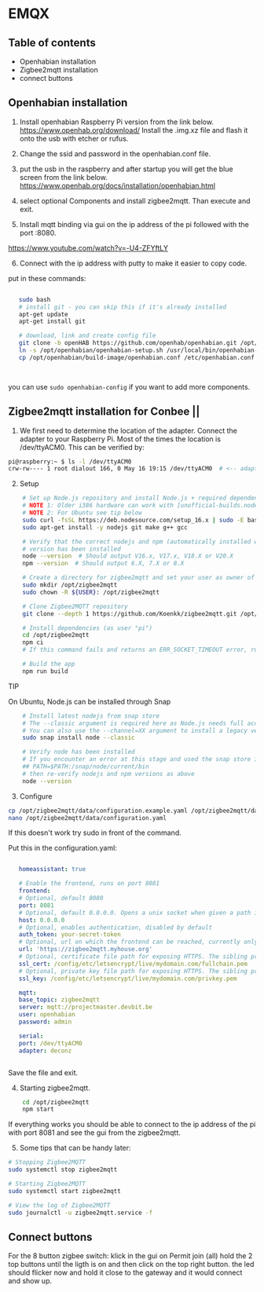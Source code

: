 # EMQX

## Table of contents

* Openhabian installation
* Zigbee2mqtt installation
* connect buttons

## Openhabian installation

 
 1. Install openhabian Raspberry Pi version from the link below.
 https://www.openhab.org/download/
 Install the .img.xz file and flash it onto the usb with etcher or rufus.

 2. Change the ssid and password in the openhabian.conf file.


 

 3. put the usb in the raspberry and after startup you will get the blue screen from the link below. 
  https://www.openhab.org/docs/installation/openhabian.html

 4. select optional Components and install zigbee2mqtt. Than execute and exit.

 5. Install mqtt binding via gui on the ip address of the pi followed with the port :8080.
 
 https://www.youtube.com/watch?v=-U4-ZFYftLY

 6. Connect with the ip address with putty to make it easier to copy code.

 put in these commands: 
 ```sh

    sudo bash
    # install git - you can skip this if it's already installed
    apt-get update
    apt-get install git

    # download, link and create config file
    git clone -b openHAB https://github.com/openhab/openhabian.git /opt/openhabian
    ln -s /opt/openhabian/openhabian-setup.sh /usr/local/bin/openhabian-config
    cp /opt/openhabian/build-image/openhabian.conf /etc/openhabian.conf

    

```
you can use ``` sudo openhabian-config ``` if you want to add more components.




## Zigbee2mqtt installation for Conbee ||

1. We first need to determine the location of the adapter. Connect the adapter to your Raspberry Pi. Most of the times the location is /dev/ttyACM0. This can be verified by:

```sh
pi@raspberry:~ $ ls -l /dev/ttyACM0
crw-rw---- 1 root dialout 166, 0 May 16 19:15 /dev/ttyACM0  # <-- adapter (CC2531 in this case) on /dev/ttyACM0

```

2. Setup 

```sh
    # Set up Node.js repository and install Node.js + required dependencies
    # NOTE 1: Older i386 hardware can work with [unofficial-builds.nodejs.org](https://unofficial-builds.nodejs.org/download/release/v16.15.0/ e.g. Version 16.15.0 should work.
    # NOTE 2: For Ubuntu see tip below
    sudo curl -fsSL https://deb.nodesource.com/setup_16.x | sudo -E bash -
    sudo apt-get install -y nodejs git make g++ gcc

    # Verify that the correct nodejs and npm (automatically installed with nodejs)
    # version has been installed
    node --version  # Should output V16.x, V17.x, V18.X or V20.X
    npm --version  # Should output 6.X, 7.X or 8.X

    # Create a directory for zigbee2mqtt and set your user as owner of it
    sudo mkdir /opt/zigbee2mqtt
    sudo chown -R ${USER}: /opt/zigbee2mqtt

    # Clone Zigbee2MQTT repository
    git clone --depth 1 https://github.com/Koenkk/zigbee2mqtt.git /opt/zigbee2mqtt

    # Install dependencies (as user "pi")
    cd /opt/zigbee2mqtt
    npm ci
    # If this command fails and returns an ERR_SOCKET_TIMEOUT error, run this command instead: npm ci  --maxsockets 1

    # Build the app
    npm run build

```

TIP

On Ubuntu, Node.js can be installed through Snap
```sh
    # Install latest nodejs from snap store
    # The --classic argument is required here as Node.js needs full access to your system in order to be useful.
    # You can also use the --channel=XX argument to install a legacy version where XX is the version you want to install (we need 14+).
    sudo snap install node --classic

    # Verify node has been installed
    # If you encounter an error at this stage and used the snap store instructions, adjust the BIN path as follows:
    ## PATH=$PATH:/snap/node/current/bin
    # then re-verify nodejs and npm versions as above
    node --version

```

3. Configure

```sh
cp /opt/zigbee2mqtt/data/configuration.example.yaml /opt/zigbee2mqtt/data/configuration.yaml
nano /opt/zigbee2mqtt/data/configuration.yaml

```
 If this doesn't work try sudo in front of the command.

 Put this in the configuration.yaml:

 ```yaml

    homeassistant: true

    # Enable the frontend, runs on port 8081
    frontend:
    # Optional, default 8080
    port: 8081
    # Optional, default 0.0.0.0. Opens a unix socket when given a path instead of an address (e.g. '/run/zigbee2mqtt/zigbee2mqtt.sock')
    host: 0.0.0.0
    # Optional, enables authentication, disabled by default
    auth_token: your-secret-token
    # Optional, url on which the frontend can be reached, currently only used for the Home Assistant device configuration page
    url: 'https://zigbee2mqtt.myhouse.org'
    # Optional, certificate file path for exposing HTTPS. The sibling property 'ssl_key' must be set for HTTPS to be activated
    ssl_cert: /config/etc/letsencrypt/live/mydomain.com/fullchain.pem
    # Optional, private key file path for exposing HTTPS. The sibling property 'ssl_cert' must be set for HTTPS to be activated
    ssl_key: /config/etc/letsencrypt/live/mydomain.com/privkey.pem

    mqtt:
    base_topic: zigbee2mqtt
    server: mqtt://projectmaster.devbit.be
    user: openhabian
    password: admin

    serial:
    port: /dev/ttyACM0
    adapter: deconz



 ```

 Save the file and exit.

 4. Starting zigbee2mqtt.

```sh
    cd /opt/zigbee2mqtt
    npm start
```
    
 If everything works you should be able to connect to the ip address of the pi with port 8081 and see the gui from the zigbee2mqtt.

5. Some tips that can be handy later:

```sh
# Stopping Zigbee2MQTT
sudo systemctl stop zigbee2mqtt

# Starting Zigbee2MQTT
sudo systemctl start zigbee2mqtt

# View the log of Zigbee2MQTT
sudo journalctl -u zigbee2mqtt.service -f

```
 ## Connect buttons

 For the 8 button zigbee switch: 
 klick in the gui on Permit join (all)
 hold the 2 top buttons until the ligth is on and then click on the top right button. the led should flicker now and hold it close to the gateway and it would connect and show up. 

 




